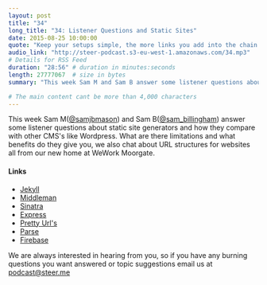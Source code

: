 ```yaml
---
layout: post
title: "34"
long_title: "34: Listener Questions and Static Sites"
date: 2015-08-25 10:00:00
quote: "Keep your setups simple, the more links you add into the chain the harder it is to fix when they break."
audio_link: "http://steer-podcast.s3-eu-west-1.amazonaws.com/34.mp3"
# Details for RSS Feed
duration: "28:56" # duration in minutes:seconds
length: 27777067  # size in bytes
summary: "This week Sam M and Sam B answer some listener questions about static site generators and how they compare with other CMS's like Wordpress all from our new home at WeWork Moorgate."

# The main content cant be more than 4,000 characters
---
```

This week Sam M([@samjbmason](https://twitter.com/samjbmason)) and Sam B([@sam_billingham](https://twitter.com/sam_billingham)) answer some listener questions about static site generators and how they compare with other CMS's like Wordpress. What are there limitations and what benefits do they give you, we also chat about URL structures for websites all from our new home at WeWork Moorgate.


#### Links
- [Jekyll](http://jekyllrb.com/)
- [Middleman](https://middlemanapp.com/)
- [Sinatra](http://www.sinatrarb.com/)
- [Express](http://expressjs.com/)
- [Pretty Url's](https://middlemanapp.com/advanced/pretty_urls/)
- [Parse](https://www.parse.com/)
- [Firebase](https://www.firebase.com/)


We are always interested in hearing from you, so if you have any burning questions you want answered or topic suggestions email us at [podcast@steer.me](mailto:podcast@steer.me)
